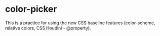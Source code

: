 # color-picker
This is a practice for using the new CSS baseline features (color-scheme, relative colors, CSS Houdini - @property).
